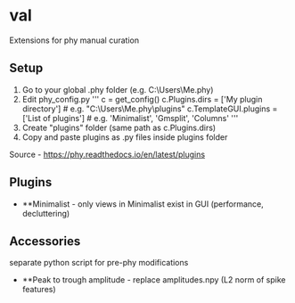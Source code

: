 # val
Extensions for phy manual curation

## Setup
1. Go to your global .phy folder (e.g. C:\Users\Me\.phy)
2. Edit phy_config.py
'''
c = get_config()
c.Plugins.dirs = ['My plugin directory'] # e.g. "C:\Users\Me\.phy\plugins"
c.TemplateGUI.plugins = ['List of plugins'] # e.g. 'Minimalist', 'Gmsplit', 'Columns'
'''
3. Create "plugins" folder (same path as c.Plugins.dirs)
4. Copy and paste plugins as .py files inside plugins folder

Source - https://phy.readthedocs.io/en/latest/plugins

## Plugins
* **Minimalist - only views in Minimalist exist in GUI (performance, decluttering)

## Accessories
separate python script for pre-phy modifications
* **Peak to trough amplitude - replace amplitudes.npy (L2 norm of spike features)
